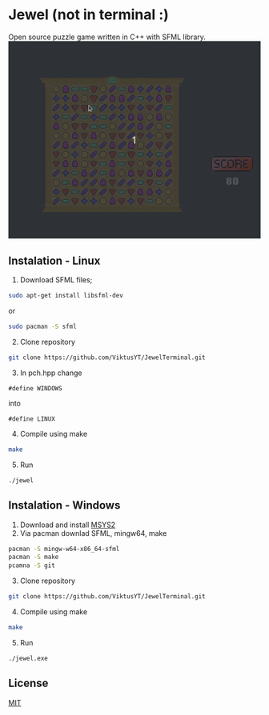 # Jewel (not in terminal :)

Open source puzzle game written in C++ with SFML library.
![Alt text](./game_prev.gif)

## Instalation - Linux

1. Download SFML files;

```bash
sudo apt-get install libsfml-dev
```

or

```bash
sudo pacman -S sfml
```

2. Clone repository

```bash
git clone https://github.com/ViktusYT/JewelTerminal.git
```

3. In pch.hpp change

```code
#define WINDOWS
```

into

```code
#define LINUX
```

4. Compile using make

```bash
make
```

5. Run

```bash
./jewel
```

## Instalation - Windows

1. Download and install [MSYS2](https://www.msys2.org/)
2. Via pacman downlad SFML, mingw64, make

```bash
pacman -S mingw-w64-x86_64-sfml
pacman -S make
pcamna -S git
```

3. Clone repository

```bash
git clone https://github.com/ViktusYT/JewelTerminal.git
```

4. Compile using make

```bash
make
```

5. Run  

```bash
./jewel.exe
```

## License

[MIT](https://github.com/ViktusYT/JewelTerminal/blob/main/LICENSE)

